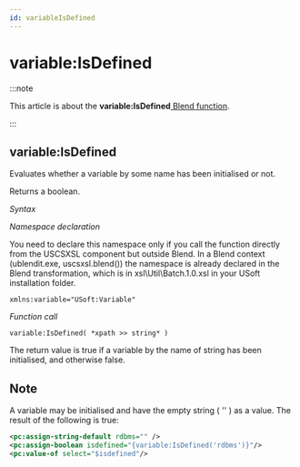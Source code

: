 ```yaml
---
id: variableIsDefined
---
```


# variable:IsDefined




:::note

This article is about the **variable:IsDefined**[ Blend function](/Repositories/Blend_functions).

:::

## **variable:IsDefined**

Evaluates whether a variable by some name has been initialised or not.

Returns a boolean.

*Syntax*

*Namespace declaration*

You need to declare this namespace only if you call the function directly from the USCSXSL component but outside Blend. In a Blend context (ublendit.exe, uscsxsl.blend()) the namespace is already declared in the Blend transformation, which is in xsl\\Util\\Batch.1.0.xsl in your USoft installation folder.

```
xmlns:variable="USoft:Variable"
```

*Function call*

```
variable:IsDefined( *xpath >> string* )
```

The return value is true if a variable by the name of string has been initialised, and otherwise false.

## Note

A variable may be initialised and have the empty string ( '' ) as a value. The result of the following is true:

```xml
<pc:assign-string-default rdbms="" />
<pc:assign-boolean isdefined="{variable:IsDefined('rdbms')}"/>
<pc:value-of select="$isdefined"/>
```

 